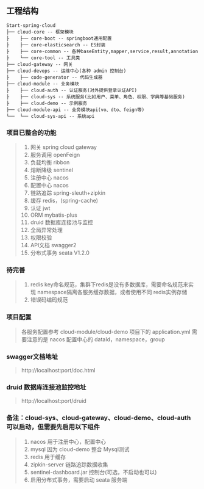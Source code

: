 
## 工程结构
```
Start-spring-cloud
├── cloud-core -- 框架模块
├    ├── core-boot -- springboot通用配置
├    ├── core-elasticsearch -- ES封装
├    ├── core-common -- 各种baseEntity,mapper,service,result,annotation
├    └── core-tool -- 工具类
├── cloud-gateway -- 网关
├── cloud-devops -- 运维中心(各种 admin 控制台)
├    ├── code-generator -- 代码生成器
├── cloud-module -- 业务模块
├    ├── cloud-auth -- 认证服务(对外提供登录认证API)
├    ├── cloud-sys -- 系统服务(比如用户、菜单、角色、权限、字典等基础服务)
├    ├── cloud-demo -- 示例服务
├── cloud-module-api -- 业务模块api(vo、dto、feign等)
└──  └── cloud-sys-api -- 系统api
```

### 项目已整合的功能
> 1. 网关       spring cloud gateway
> 2. 服务调用   openFeign
> 3. 负载均衡   ribbon
> 4. 熔断降级   sentinel
> 5. 注册中心   nacos
> 6. 配置中心   nacos
> 7. 链路追踪   spring-sleuth+zipkin
> 8. 缓存       redis，(spring-cache)
> 9. 认证       jwt
> 10. ORM        mybatis-plus
> 11. druid 数据库连接池与监控
> 12. 全局异常处理
> 13. 权限校验
> 14. API文档     swagger2
> 15. 分布式事务 seata V1.2.0

### 待完善
> 1. redis key命名规范，集群下redis是没有多数据库，需要命名规范来实现 namespace隔离各服务缓存数据，或者使用不同 redis实例存储
> 2. 错误码编码规范

### 项目配置
> 各服务配置参考 cloud-module/cloud-demo 项目下的 application.yml
> 需要注意的是 nacos 配置中心的 dataId，namespace，group 

### swagger文档地址  
> http://localhost:port/doc.html

### druid 数据库连接池监控地址
> http://localhost:port/druid

### 备注：cloud-sys、cloud-gateway、cloud-demo、cloud-auth 可以启动，但需要先启用以下组件
> 1. nacos 用于注册中心，配置中心
> 2. mysql 因为 cloud-demo 整合 Mysql测试
> 3. redis 用于缓存
> 4. zipkin-server 链路追踪数据收集
> 5. sentinel-dashboard.jar 控制台(可选，不启动也可以)
> 6. 启用分布式事务，需要启动 seata 服务端



